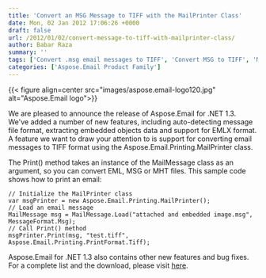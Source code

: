 ```yaml
---
title: 'Convert an MSG Message to TIFF with the MailPrinter Class'
date: Mon, 02 Jan 2012 17:06:26 +0000
draft: false
url: /2012/01/02/convert-message-to-tiff-with-mailprinter-class/
author: Babar Raza
summary: ''
tags: ['Convert .msg email messages to TIFF', 'Convert MSG to TIFF', 'Microsoft Outlook']
categories: ['Aspose.Email Product Family']
---
```




{{< figure align=center src="images/aspose.email-logo120.jpg" alt="Aspose.Email logo">}}


We are pleased to announce the release of Aspose.Email for .NET 1.3. We've added a number of new features, including auto-detecting message file format, extracting embedded objects data and support for EMLX format. A feature we want to draw your attention to is support for converting email messages to TIFF format using the Aspose.Email.Printing.MailPrinter class.

The Print() method takes an instance of the MailMessage class as an argument, so you can convert EML, MSG or MHT files. This sample code shows how to print an email:

```
// Initialize the MailPrinter class
var msgPrinter = new Aspose.Email.Printing.MailPrinter();
// Load an email message
MailMessage msg = MailMessage.Load("attached and embedded image.msg", MessageFormat.Msg);
// Call Print() method
msgPrinter.Print(msg, "test.tiff", Aspose.Email.Printing.PrintFormat.Tiff);
```

Aspose.Email for .NET 1.3 also contains other new features and bug fixes. For a complete list and the download, please visit [here][1].




[1]: https://downloads.aspose.com/




